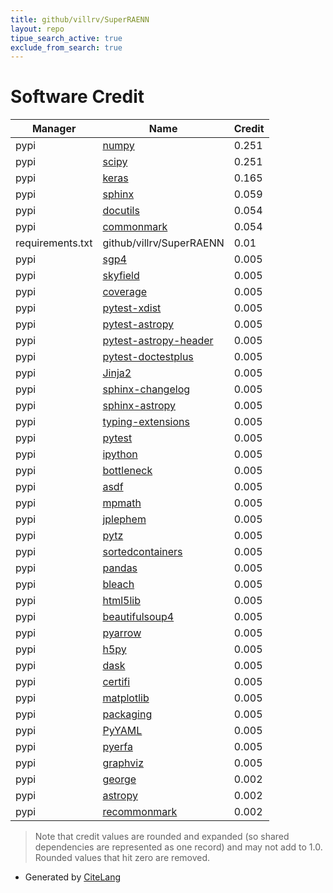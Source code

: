 ```yaml
---
title: github/villrv/SuperRAENN
layout: repo
tipue_search_active: true
exclude_from_search: true
---
```

# Software Credit

|Manager|Name|Credit|
|-------|----|------|
|pypi|[numpy](https://www.numpy.org)|0.251|
|pypi|[scipy](https://www.scipy.org)|0.251|
|pypi|[keras](https://keras.io/)|0.165|
|pypi|[sphinx](https://pypi.org/project/sphinx)|0.059|
|pypi|[docutils](https://pypi.org/project/docutils)|0.054|
|pypi|[commonmark](https://pypi.org/project/commonmark)|0.054|
|requirements.txt|github/villrv/SuperRAENN|0.01|
|pypi|[sgp4](https://github.com/brandon-rhodes/python-sgp4)|0.005|
|pypi|[skyfield](http://github.com/brandon-rhodes/python-skyfield/)|0.005|
|pypi|[coverage](https://github.com/nedbat/coveragepy)|0.005|
|pypi|[pytest-xdist](https://github.com/pytest-dev/pytest-xdist)|0.005|
|pypi|[pytest-astropy](https://pypi.org/project/pytest-astropy)|0.005|
|pypi|[pytest-astropy-header](https://pypi.org/project/pytest-astropy-header)|0.005|
|pypi|[pytest-doctestplus](https://pypi.org/project/pytest-doctestplus)|0.005|
|pypi|[Jinja2](https://pypi.org/project/Jinja2)|0.005|
|pypi|[sphinx-changelog](https://pypi.org/project/sphinx-changelog)|0.005|
|pypi|[sphinx-astropy](https://pypi.org/project/sphinx-astropy)|0.005|
|pypi|[typing-extensions](https://pypi.org/project/typing-extensions)|0.005|
|pypi|[pytest](https://pypi.org/project/pytest)|0.005|
|pypi|[ipython](https://pypi.org/project/ipython)|0.005|
|pypi|[bottleneck](https://pypi.org/project/bottleneck)|0.005|
|pypi|[asdf](https://pypi.org/project/asdf)|0.005|
|pypi|[mpmath](https://pypi.org/project/mpmath)|0.005|
|pypi|[jplephem](https://pypi.org/project/jplephem)|0.005|
|pypi|[pytz](https://pypi.org/project/pytz)|0.005|
|pypi|[sortedcontainers](https://pypi.org/project/sortedcontainers)|0.005|
|pypi|[pandas](https://pypi.org/project/pandas)|0.005|
|pypi|[bleach](https://pypi.org/project/bleach)|0.005|
|pypi|[html5lib](https://pypi.org/project/html5lib)|0.005|
|pypi|[beautifulsoup4](https://pypi.org/project/beautifulsoup4)|0.005|
|pypi|[pyarrow](https://pypi.org/project/pyarrow)|0.005|
|pypi|[h5py](https://pypi.org/project/h5py)|0.005|
|pypi|[dask](https://pypi.org/project/dask)|0.005|
|pypi|[certifi](https://pypi.org/project/certifi)|0.005|
|pypi|[matplotlib](https://pypi.org/project/matplotlib)|0.005|
|pypi|[packaging](https://pypi.org/project/packaging)|0.005|
|pypi|[PyYAML](https://pypi.org/project/PyYAML)|0.005|
|pypi|[pyerfa](https://pypi.org/project/pyerfa)|0.005|
|pypi|[graphviz](https://pypi.org/project/graphviz)|0.005|
|pypi|[george](https://github.com/dfm/george)|0.002|
|pypi|[astropy](http://astropy.org)|0.002|
|pypi|[recommonmark](https://github.com/rtfd/recommonmark)|0.002|


> Note that credit values are rounded and expanded (so shared dependencies are represented as one record) and may not add to 1.0. Rounded values that hit zero are removed.


- Generated by [CiteLang](https://github.com/vsoch/citelang)
